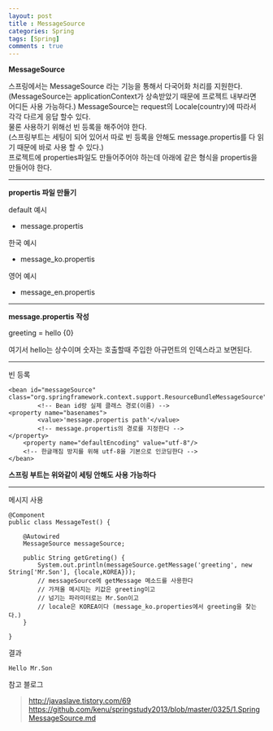 ```yaml
---
layout: post
title : MessageSource
categories: Spring
tags: [Spring]
comments : true
---
```


**MessageSource**   

스프링에서는 MessageSource 라는 기능을 통해서 다국어화 처리를 지원한다.   
(MessageSource는 applicationContext가 상속받았기 때문에 프로젝트 내부라면 어디든 사용 가능하다.)
MessageSource는 request의 Locale(country)에 따라서 각각 다르게 응답 할수 있다.   
물론 사용하기 위해선 빈 등록을 해주어야 한다.   
(스프링부트는 세팅이 되어 있어서 따로 빈 등록을 안해도 message.propertis를 다 읽기 때문에 바로 사용 할 수 있다.)   
프로젝트에 properties파일도 만들어주어야 하는데 아래에 같은 형식을 propertis을 만들어야 한다.

----
**propertis 파일 만들기**

default 예시
 - message.propertis

한국 예시   
- message_ko.propertis

영어 예시   
- message_en.propertis

---

**message.propertis 작성**

greeting = hello {0}

여기서 hello는 상수이며 숫자는 호출할때 주입한 아규먼트의 인덱스라고 보면된다. 

---

빈 등록 

    <bean id="messageSource" class="org.springframework.context.support.ResourceBundleMessageSource">
            <!-- Bean id랑 실제 클래스 경로(이름)	-->
    <property name="basenames">
			<value>'message.propertis path'</value>
            <!-- message.propertis의 경로를 지정한다 -->
	</property>
        <property name="defaultEncoding" value="utf-8"/>
        <!-- 한글깨짐 방지를 위해 utf-8을 기본으로 인코딩한다 -->
	</bean>

**스프링 부트는 위와같이 세팅 안해도 사용 가능하다**

---

메시지 사용

    @Component
    public class MessageTest() {
        
        @Autowired
        MessageSource messageSource;

        public String getGreting() {
            System.out.println(messageSource.getMessage('greeting', new String['Mr.Son'], {locale,KOREA}));
            // messageSource에 getMessage 메소드를 사용한다 
            // 가져올 메시지는 키값은 greeting이고
            // 넘기는 파라미터로는 Mr.Son이고 
            // locale은 KOREA이다 (message_ko.properties에서 greeting을 찾는다.)
        }

    }

결과 

    Hello Mr.Son


참고 블로그   
> <a href="http://javaslave.tistory.com/69">http://javaslave.tistory.com/69</a>   
> <a href="https://github.com/kenu/springstudy2013/blob/master/0325/1.SpringMessageSource.md">https://github.com/kenu/springstudy2013/blob/master/0325/1.SpringMessageSource.md</a>



